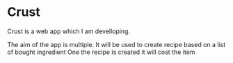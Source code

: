 # Crust
Crust is a web app which I am develloping. 

The aim of the app is multiple. It will be used to create recipe based on a list of bought ingredient
One the recipe is created it will cost the item
